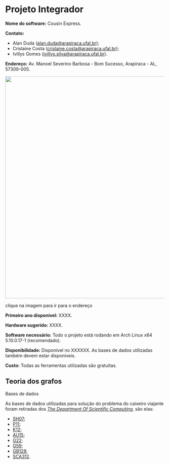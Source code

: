# Projeto Integrador

<b>Nome do software:</b> Cousin Express.

<b>Contato:</b>
  - Alan Duda (alan.duda@arapiraca.ufal.br);
  - Crislaine Costa (crislaine.costa@arapiraca.ufal.br);
  - Ivillys Gomes (ivillys.silva@arapiraca.ufal.br).

<b>Endereço:</b>
Av. Manoel Severino Barbosa - Bom Sucesso, Arapiraca - AL, 57309-005.

<a href="https://www.google.com/maps/place/UFAL,+Campus+de+Arapiraca/@-9.7013428,-36.6880506,18z/data=!4m5!3m4!1s0x0:0xc680c05ae30667fc!8m2!3d-9.7012582!4d-36.6873613!5m1!1e2" target="blank">
  <img width="700" src="https://user-images.githubusercontent.com/52017988/130972180-ac156b92-fde5-4c46-b048-b2789fbdca95.png"/>
</a>

<span>clique na imagem para ir para o endereço</span>

<b>Primeiro ano disponível:</b> XXXX.

<b>Hardware sugerido:</b> XXXX.

<b>Software necessário:</b> Todo o projeto está rodando em Arch Linux x64 5.10.0.17-1 (recomendado).

<b>Disponibilidade:</b> Disponível no XXXXXX. As bases de dados utilizadas também devem estar disponíveis.  

<b>Custo:</b> Todas as ferramentas utilizadas são gratuitas.

<h2>Teoria dos grafos</h2>

Bases de dados

As bases de dados utilizadas para solução do problema do caixeiro viajante foram retiradas dos  [*The Department Of Scientific Computing*](https://people.sc.fsu.edu/~jburkardt/datasets/cities/cities.html), são elas:
 - [SH07](https://people.sc.fsu.edu/~jburkardt/datasets/cities/sh07_dist.txt);
 - [P11](https://people.sc.fsu.edu/~jburkardt/datasets/cities/sp11_dist.txt);
 - [K12](https://people.sc.fsu.edu/~jburkardt/datasets/cities/uk12_dist.txt);
 - [AU15](https://people.sc.fsu.edu/~jburkardt/datasets/cities/lau15_dist.txt);
 - [G22](https://people.sc.fsu.edu/~jburkardt/datasets/cities/wg22_dist.txt);
 - [G59](https://people.sc.fsu.edu/~jburkardt/datasets/cities/wg59_dist.txt);
 - [GB128](https://people.sc.fsu.edu/~jburkardt/datasets/cities/sgb128_dist.txt);
 - [SCA312](https://people.sc.fsu.edu/~jburkardt/datasets/cities/usca312_dist.txt).

